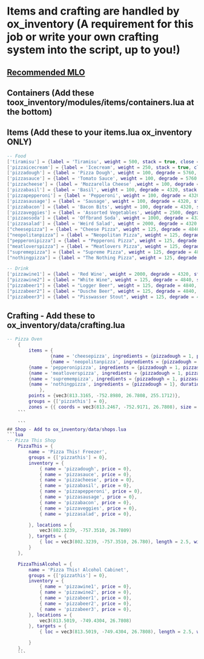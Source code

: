 # Items and crafting are handled by ox_inventory (A requirement for this job or write your own crafting system into the script, up to you!)
## [Recommended MLO](https://fivem.gabzv.com/package/4724795)
## Containers (Add these toox_inventory/modules/items/containers.lua at the bottom)

## Items (Add these to your items.lua ox_inventory ONLY)
```lua
-- Food
['tiramisu'] = {label = 'Tiramisu', weight = 500, stack = true, close = false, description = "Italians are not real."},
['pizzaicecream'] = {label = 'Icecream', weight = 250, stack = true, close = false, description = "So creamy"},
['pizzadough'] = {label = 'Pizza Dough', weight = 100, degrade = 5760, stack = true, close = true, description = "An Ingredient"},
['pizzasauce'] = {label = 'Tomato Sauce', weight = 100, degrade = 5760, stack = true, close = true, description = "An Ingredient"},
['pizzacheese'] = {label = 'Mozzarella Cheese' ,weight = 100, degrade = 4320, stack = true, close = true, description = "An Ingredient"},
['pizzabasil'] = {label = 'Basil', weight = 100, degrade = 4320, stack = true, close = true, description = "An Ingredient"},
['pizzapepperoni'] = {label = 'Pepperoni', weight = 100, degrade = 4320, stack = true, close = true, description = "An Ingredient"},
['pizzasausage'] = {label = 'Sausage', weight = 100, degrade = 4320, stack = true, close = true, description = "An Ingredient"},
['pizzabacon'] = {label = 'Bacon Bits', weight = 100, degrade = 4320, stack = true, close = true, description = "An Ingredient"},
['pizzaveggies'] = {label = 'Assorted Vegetables', weight = 2500, degrade = 10080, stack = true, close = true, description = "An Ingredient"},
['pizzaosoda'] = {label = 'Offbrand Soda', weight = 1000, degrade = 4320, stack = true, close = true, description = "Have you heard of this brand before?" },
['pizzasalad'] = {label = 'Weird Salad', weight = 2000, degrade = 4320, stack = false, close = false, consume = 0, description = "Im on a diet"  client = {status = {hunger = 200000}, anim = 'eating', prop = 'cookie', usetime = 2500, }},
["cheesepizza"] = {label = "Cheese Pizza", weight = 125, degrade = 4840, stack = true, close = true, description = "For the basic bitches"  client = {status = {hunger = 200000}, anim = 'eating', prop = 'cookie', usetime = 2500, }},
["neopolitanpizza"] = {label = "Neopolitan Pizza", weight = 125, degrade = 4840, stack = true, close = true, description = "Napoleon was Italian?"  client = {status = {hunger = 200000}, anim = 'eating', prop = 'cookie', usetime = 2500, }},
["pepperonipizza"] = {label = "Pepperoni Pizza", weight = 125, degrade = 4840, stack = true, close = true, description = "I dont have a joke for this one"  client = {status = {hunger = 200000}, anim = 'eating', prop = 'cookie', usetime = 2500, }},
["meatloverspizza"] = {label = "Meatlovers Pizza", weight = 125, degrade = 4840, stack = true, close = true, description = "For those who love meat in their mouths"  client = {status = {hunger = 200000}, anim = 'eating', prop = 'cookie', usetime = 2500, }},
["supremepizza"] = {label = "Supreme Pizza", weight = 125, degrade = 4840, stack = true, close = true, description = "All the toppings"  client = {status = {hunger = 200000}, anim = 'eating', prop = 'cookie', usetime = 2500, }},
["nothingpizza"] = {label = "The Nothing Pizza", weight = 125, degrade = 4840, stack = true, close = true, description = "Pizza but with nothing"},

-- Drink
['pizzawine1'] = {label = 'Red Wine', weight = 2000, degrade = 4320, stack = false, close = false, consume = 0, description = "Im on a diet" client = {status = {thirst = 400000}, anim = {dict = 'mp_player_intdrink', clip = 'loop_bottle'}, usetime = 2500, cancel = true}},
["pizzawine2"] = {label = "White Wine", weight = 125, degrade = 4840, stack = true, close = true, description = "For the basic bitches" client = {status = {thirst = 400000}, anim = {dict = 'mp_player_intdrink', clip = 'loop_bottle'}, usetime = 2500, cancel = true}},
["pizzabeer1"] = {label = "Logger Beer", weight = 125, degrade = 4840, stack = true, close = true, description = "Manly Men" client = {status = {thirst = 400000}, anim = {dict = 'mp_player_intdrink', clip = 'loop_bottle'}, usetime = 2500, cancel = true}},
["pizzabeer2"] = {label = "Dusche Beer", weight = 125, degrade = 4840, stack = true, close = true, description = "Femboy" client = {status = {thirst = 400000}, anim = {dict = 'mp_player_intdrink', clip = 'loop_bottle'}, usetime = 2500, cancel = true}},
["pizzabeer3"] = {label = "Pisswasser Stout", weight = 125, degrade = 4840, stack = true, close = true, description = "Liberal" client = {status = {thirst = 400000}, anim = {dict = 'mp_player_intdrink', clip = 'loop_bottle'}, usetime = 2500, cancel = true}},


```
## Crafting - Add these to ox_inventory/data/crafting.lua
```lua
-- Pizza Oven
	{
		items = {
            	{name = 'cheesepizza', ingredients = {pizzadough = 1, pizzasauce = 2, pizzacheese = 3}, duration = 5000, count = 1}, 
            	{name = 'neopolitanpizza', ingredients = {pizzadough = 1, pizzasauce = 2, pizzacheese = 3, pizzabasil = 5}, duration = 5000, count = 1},
		{name = 'pepperonipizza', ingredients = {pizzadough = 1, pizzasauce = 2, pizzacheese = 3, pizzapepperoni = 15}, duration = 5000, count = 1},
		{name = 'meatloverspizza', ingredients = {pizzadough = 1, pizzasauce = 2, pizzacheese = 3, pizzapepperoni = 15, pizzasausage = 15}, duration = 5000, count = 1},
		{name = 'supremempizza', ingredients = {pizzadough = 1, pizzasauce = 2, pizzacheese = 3, pizzapepperoni = 15, pizzasausage = 15, pizzaveggies = 15}, duration = 5000, count = 1},
		{name = 'nothingpizza', ingredients = {pizzadough = 1}, duration = 5000, count = 1},            
            },
		points = {vec3(813.3165, -752.8980, 26.7808, 255.1712)},
		groups = {['pizzathis'] = 0},
		zones = {{ coords = vec3(813.2467, -752.9171, 26.7808), size = vec3(1, 2, 1), distance = 2, rotation = 270.0}}},
    ```

    ```
## Shop - Add to ox_inventory/data/shops.lua
```lua
-- Pizza This Shop
	PizzaThis = {
		name = 'Pizza This! Freezer',
		groups = {['pizzathis'] = 0},
		inventory = {
			{ name = 'pizzadough', price = 0},
			{ name = 'pizzasauce', price = 0},
			{ name = 'pizzacheese', price = 0},
			{ name = 'pizzabasil', price = 0},
			{ name = 'pizzapepperoni', price = 0},
			{ name = 'pizzasausage', price = 0},
			{ name = 'pizzabacon', price = 0},
			{ name = 'pizzaveggies', price = 0},
			{ name = 'pizzasalad', price = 0},

		}, locations = {
			vec3(802.3239, -757.3510, 26.7809)
		}, targets = {
			{ loc = vec3(802.3239, -757.3510, 26.780), length = 2.5, width = 3.0, heading = 3.0, minZ = 24.5, maxZ = 28.0, distance = 6 }
		}
	},

	PizzaThisAlcohol = {
		name = 'Pizza This! Alcohol Cabinet',
		groups = {['pizzathis'] = 0},
		inventory = {
			{ name = 'pizzawine1', price = 0},
			{ name = 'pizzawine2', price = 0},
			{ name = 'pizzabeer1', price = 0},
			{ name = 'pizzabeer2', price = 0},
			{ name = 'pizzabeer3', price = 0},
		}, locations = {
			vec3(813.5019, -749.4304, 26.7808)
		}, targets = {
			{ loc = vec3(813.5019, -749.4304, 26.7808), length = 2.5, width = 3.0, heading = 270.0, minZ = 24.5, maxZ = 28.0, distance = 6 }

		}
	},
    ```
  

